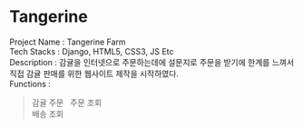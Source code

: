 # Tangerine

Project Name : Tangerine Farm  
Tech Stacks : Django, HTML5, CSS3, JS Etc  
Description : 감귤을 인터넷으로 주문하는데에 설문지로 주문을 받기에 한계를 느껴서 직접 감귤 판매를 위한 웹사이트 제작을 시작하였다.   
Functions :  
> 감귤 주문  
> 주문 조회  
> 배송 조회  
